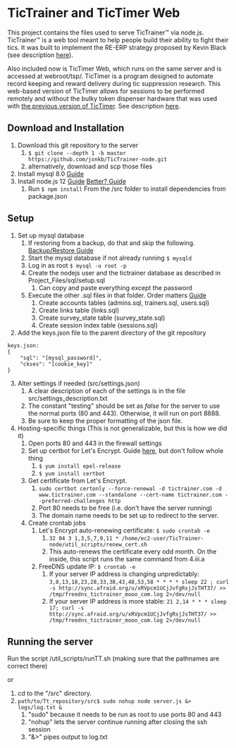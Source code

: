 # TicTrainer and TicTimer Web

This project contains the files used to serve TicTrainer™ via node.js. 
TicTrainer™ is a web tool meant to help people build their ability to fight their tics. 
It was built to implement the RE-ERP strategy proposed by Kevin Black (see description [here](http://dx.doi.org/10.12688/f1000research.13460.1)).

Also included now is TicTimer Web, which runs on the same server and is accessed at webroot/tsp/. 
TicTimer is a program designed to automate record keeping and reward delivery during tic suppression research. 
This web-based version of TicTimer allows for sessions to be performed remotely and 
without the bulky token dispenser hardware that was used with [the previous version of TicTimer](https://github.com/jonkb/TicTimer). 
See description [here](https://doi.org/10.12688/f1000research.26347.2). 

## Download and Installation
1. Download this git repository to the server
	1. `$ git clone --depth 1 -b master https://github.com/jonkb/TicTrainer-node.git`
	2. alternatively, download and scp those files
2. Install mysql 8.0 [Guide](https://techviewleo.com/how-to-install-mysql-8-on-amazon-linux-2/)
3. Install node.js 12 [Guide](https://docs.aws.amazon.com/sdk-for-javascript/v2/developer-guide/setting-up-node-on-ec2-instance.html) [Better? Guide](https://tecadmin.net/install-latest-nodejs-and-npm-on-centos/)
	1. Run `$ npm install` From the /src folder to install dependencies from package.json

## Setup
1. Set up mysql database
	1. If restoring from a backup, do that and skip the following. [Backup/Restore Guide](https://phoenixnap.com/kb/how-to-backup-restore-a-mysql-database)
	2. Start the mysql database if not already running `$ mysqld`
	3. Log in as root `$ mysql -u root -p`
	4. Create the nodejs user and the tictrainer database as described in Project_Files/sql/setup.sql
		1. Can copy and paste everything except the password
	5. Execute the other .sql files in that folder. Order matters [Guide](https://dev.mysql.com/doc/refman/8.0/en/mysql-batch-commands.html)
		1. Create accounts tables (admins.sql, trainers.sql, users.sql)
		2. Create links table (links.sql)
		3. Create survey_state table (survey_state.sql)
		4. Create session index table (sessions.sql)
2. Add the keys.json file to the parent directory of the git repository
~~~
keys.json:
{
	"sql": "[mysql_password]",
	"ckses": "[cookie_key]"
}
~~~
3. Alter settings if needed (src/settings.json)
	1. A clear description of each of the settings is in the file src/settings_description.txt
	2. The constant "testing" should be set as *false* for the server to use the normal ports (80 and 443). 
		Otherwise, it will run on port 8888.
	3. Be sure to keep the proper formatting of the json file.
4. Hosting-specific things (This is not generalizable, but this is how we did it)
	1. Open ports 80 and 443 in the firewall settings
	2. Set up certbot for Let's Encrypt. Guide [here](https://dade2.net/kb/how-to-install-and-configure-certbot-on-apache-centos/), but don't follow whole thing
		1. `$ yum install epel-release`
		2. `$ yum install certbot`
	3. Get certificate from Let's Encrypt.
		1. `sudo certbot certonly --force-renewal -d tictrainer.com -d www.tictrainer.com --standalone --cert-name tictrainer.com --preferred-challenges http`
		2. Port 80 needs to be free (i.e. don't have the server running)
		3. The domain name needs to be set up to redirect to the server.
	4. Create crontab jobs
		1. Let's Encrypt auto-renewing certificate: `$ sudo crontab -e` 
			1. `32 04 3 1,3,5,7,9,11 * /home/ec2-user/TicTrainer-node/util_scripts/renew_cert.sh`
			2. This auto-renews the certificate every odd month. On the inside, this script runs the same command from 4.iii.a
		2. FreeDNS update IP: `$ crontab -e`
			1. If your server IP address is changing unpredictably: `3,8,13,18,23,28,33,38,43,48,53,58 * * * * sleep 22 ; curl -s http://sync.afraid.org/u/xRVpcm1UCjJvfgRsjJsTHT37/ >> /tmp/freedns_tictrainer_mooo_com.log 2>/dev/null`
			2. If your server IP address is more stable: `21 2,14 * * * sleep 17; curl -s http://sync.afraid.org/u/xRVpcm1UCjJvfgRsjJsTHT37/ >> /tmp/freedns_tictrainer_mooo_com.log 2>/dev/null`

## Running the server
Run the script /util_scripts/runTT.sh (making sure that the pathnames are correct there)

or

1. cd to the "/src" directory.
2. `path/to/Tt_repository/src$ sudo nohup node server.js &> logs/log.txt &`
	1. "sudo" because it needs to be run as root to use ports 80 and 443
	2. "nohup" lets the server continue running after closing the ssh session
	3. "&>" pipes output to log.txt
